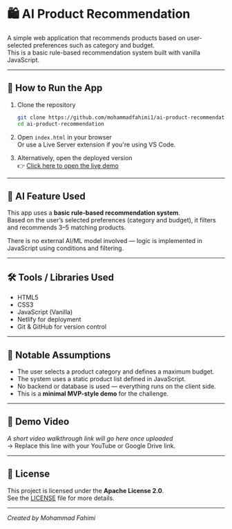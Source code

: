 # 🛍️ AI Product Recommendation

A simple web application that recommends products based on user-selected preferences such as category and budget.  
This is a basic rule-based recommendation system built with vanilla JavaScript.

---

## 🔧 How to Run the App

1. Clone the repository

   ```bash
   git clone https://github.com/mohammadfahimi1/ai-product-recommendation.git
   cd ai-product-recommendation
   ```

2. Open `index.html` in your browser  
   Or use a Live Server extension if you're using VS Code.

3. Alternatively, open the deployed version  
   👉 [Click here to open the live demo](https://ai-product-recommendation.netlify.app)

---

## 🧠 AI Feature Used

This app uses a **basic rule-based recommendation system**.  
Based on the user’s selected preferences (category and budget), it filters and recommends 3–5 matching products.

There is no external AI/ML model involved — logic is implemented in JavaScript using conditions and filtering.

---

## 🛠 Tools / Libraries Used

- HTML5
- CSS3
- JavaScript (Vanilla)
- Netlify for deployment
- Git & GitHub for version control

---

## 📌 Notable Assumptions

- The user selects a product category and defines a maximum budget.
- The system uses a static product list defined in JavaScript.
- No backend or database is used — everything runs on the client side.
- This is a **minimal MVP-style demo** for the challenge.

---

## 🎥 Demo Video

_A short video walkthrough link will go here once uploaded_  
→ Replace this line with your YouTube or Google Drive link.

---

## 📄 License

This project is licensed under the **Apache License 2.0**.  
See the [LICENSE](./LICENSE) file for more details.

---

_Created by Mohammad Fahimi_
